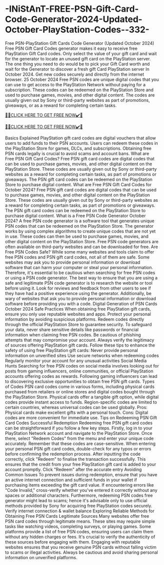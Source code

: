 # -INiStAnT-FREE-PSN-Gift-Card-Code-Generator-2024-Updated-October-PlayStation-Codes--332-
Free PSN-PlayStation Gift Cards Code Generator (Updated October 2024) Free PSN Gift Card Codes generator makes it easy to receive free PlayStation Gift Card codes. Only select the value of your gift card and wait for the generator to locate an unused gift card on the PlayStation server. The one thing you need to do would be to pick your Gift Card worth and wait for the Generator to discover a fresh gift Card PlayStation server In October 2024. Get new codes securely and directly from the internet browser. 25 October 2024 Free PSN codes are unique digital codes that you can use to get access to the PlayStation Network without paying for a subscription. These codes can be redeemed on the PlayStation Store and used to purchase games, movies, and other digital content. The codes are usually given out by Sony or third-party websites as part of promotions, giveaways, or as a reward for completing certain tasks.

[🎁🎁CLICK HERE TO GET FREE NOW✔️🎁](https://www.footlogix.com/Footlogix/media/Before-and-After/allgiftrafisarkar.html)

[🎁🎁CLICK HERE TO GET FREE NOW✔️🎁](https://www.footlogix.com/Footlogix/media/Before-and-After/allgiftrafisarkar.html)

Basics Explained PlayStation gift card codes are digital vouchers that allow users to add funds to their PSN accounts. Users can redeem these codes in the PlayStation Store for games, DLCs, and subscriptions. Obtaining free PSN cards legally is crucial to avoid scams and account bans. What are Free PSN Gift Card Codes? Free PSN gift card codes are digital codes that can be used to purchase games, movies, and other digital content on the PlayStation Store. These codes are usually given out by Sony or third-party websites as a reward for completing certain tasks, as part of promotions or giveaways. The PSN gift card codes can be redeemed on the PlayStation Store to purchase digital content. What are Free PSN Gift Card Codes for October 2024? Free PSN gift card codes are digital codes that can be used to purchase games, movies, and other digital content on the PlayStation Store. These codes are usually given out by Sony or third-party websites as a reward for completing certain tasks, as part of promotions or giveaways. The PSN gift card codes can be redeemed on the PlayStation Store to purchase digital content. What is a Free PSN Code Generator October 2024? A free PSN code generator is a software tool that generates unique PSN codes that can be redeemed on the PlayStation Store. The generator works by using complex algorithms to create unique codes that are not yet in use. These codes can then be used to purchase games, movies, and other digital content on the PlayStation Store. Free PSN code generators are often available on third-party websites and can be downloaded for free. Are Free PSN Codes Safe? While some many websites and tools claim to offer free PSN codes and PSN gift card codes, not all of them are safe. Some websites may ask you to provide personal information or download software that can harm your computer or steal your personal information. Therefore, it's essential to be cautious when searching for free PSN codes or using a PSN code generator. The best way to ensure that you are using a safe and legitimate PSN code generator is to research the website or tool before using it. Look for reviews and feedback from other users to see if they have had a positive experience using the generator. Additionally, be wary of websites that ask you to provide personal information or download software before providing you with a code. Digital Generation of PSN Cards October 2024 Safe Practices When obtaining free PlayStation gift cards, ensure you only use reputable websites and apps. Protect your personal information by avoiding suspicious platforms. Redeem codes directly through the official PlayStation Store to guarantee security. To safeguard your data, never share sensitive details like passwords or financial information when claiming free PSN codes. Be cautious of phishing attempts that may compromise your account. Always verify the legitimacy of sources offering PlayStation gift cards. Follow these tips to enhance the safety of using free PlayStation gift cards: Never provide personal information on unverified sites Use secure networks when redeeming codes Regularly monitor your account for any unusual activities Social Media Hunts Searching for free PSN codes on social media involves looking out for posts from gaming influencers, online communities, or official PlayStation accounts offering codes as rewards. Following gaming influencers can lead to discovering exclusive opportunities to obtain free PSN gift cards. Types of Codes PSN card codes come in various forms, including physical cards purchased from retailers or online stores and digital codes bought through the PlayStation Store. Physical cards offer a tangible gift option, while digital codes provide instant access to funds. Region-specific codes are limited to certain countries, whereas universal codes can be used globally. Pros: Physical cards make excellent gifts with a personal touch. Cons: Digital codes are more convenient for immediate use. Tips on Redeeming PSN Gift Card Codes Successful Redemption Redeeming free PSN gift card codes can be straightforward if you follow a few key steps. Firstly, log in to your PlayStation Network account and navigate to the PlayStation Store. Once there, select "Redeem Codes" from the menu and enter your unique code accurately. Remember that these codes are case-sensitive. When entering your personal PSN gift card codes, double-check for any typos or errors before confirming the redemption process. After inputting the code correctly, click "Redeem" to finalise the transaction successfully. This ensures that the credit from your free PlayStation gift card is added to your account promptly. Click "Redeem" after the accurate entry Avoiding Common Issues To prevent issues during redemption, ensure that you have an active internet connection and sufficient funds in your wallet if purchasing items exceeding the gift card value. If encountering errors like "Code Invalid," cross-verify whether you've entered it correctly without any spaces or additional characters. Furthermore, redeeming PSN codes free generator might lead to scams; hence it's advisable only to use official methods provided by Sony for acquiring free PlayStation codes securely. Verify internet connection & wallet balance Exploring Reliable Methods for Obtaining Free PSN Cards Legitimate Sources Many websites offer free PSN card codes through legitimate means. These sites may require simple tasks like watching videos, completing surveys, or playing games. Some platforms provide a list of free PSN codes, ensuring users can claim them without any hidden charges or fees. It's crucial to verify the authenticity of these sources before engaging with them. Engaging with reputable websites ensures that you receive genuine PSN cards without falling victim to scams or illegal activities. Always be cautious and avoid sharing personal information on unverified platforms.
